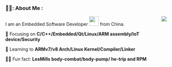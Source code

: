 <!--
**carloscn/carloscn** is a ✨ _special_ ✨ repository because its `README.md` (this file) appears on your GitHub profile.
** img.shields.io

<div id="header" align="center">
  <img src="https://media.giphy.com/media/M9gbBd9nbDrOTu1Mqx/giphy.gif" width="100"/>
</div>
---
-->

### 🧏‍♂️: About Me : <img align="center" src="https://komarev.com/ghpvc/?username=carloscn&style=flat-square&color=blue" alt=""/>

<img align="right" src="https://github-readme-stats.vercel.app/api?username=carloscn&show_icons=true&theme=default">

I am an Embedded Software Developer <img src="https://media.giphy.com/media/WUlplcMpOCEmTGBtBW/giphy.gif" width="30"> from China.

🧱 Focusing on **C/C++/Embedded/Qt/Linux/ARM assembly/IoT device/Security**

🌱 Learning to **ARMv7/v8 Arch/Linux Kernel/Compiler/Linker**

🏃🏻 Fun fact: **LesMills body-combat/body-pump/ he-trip and RPM**
